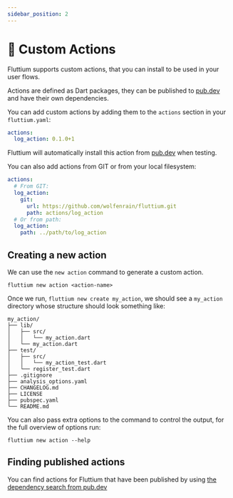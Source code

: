 ```yaml
---
sidebar_position: 2
---
```


# 🎨 Custom Actions

Fluttium supports custom actions, that you can install to be used in your user flows. 

Actions are defined as Dart packages, they can be published to [pub.dev](https://pub.dev) and have their own dependencies.

You can add custom actions by adding them to the `actions` section in your `fluttium.yaml`:

```yaml
actions:
  log_action: 0.1.0+1
```

Fluttium will automatically install this action from [pub.dev](https://pub.dev) when testing.

You can also add actions from GIT or from your local filesystem:

```yaml
actions:
  # From GIT:
  log_action:
    git:
      url: https://github.com/wolfenrain/fluttium.git
      path: actions/log_action
  # Or from path:
  log_action:
    path: ../path/to/log_action
```

## Creating a new action

We can use the `new action` command to generate a custom action.

```shell
fluttium new action <action-name>
```

Once we run, `fluttium new create my_action`, we should see a `my_action` directory whose structure should look something like:

```
my_action/
├── lib/
│   ├── src/
│   │   └── my_action.dart
│   └── my_action.dart
├── test/
│   ├── src/
│   │   └── my_action_test.dart
│   └── register_test.dart
├── .gitignore
├── analysis_options.yaml
├── CHANGELOG.md
├── LICENSE
├── pubspec.yaml
└── README.md
```

You can also pass extra options to the command to control the output, for the full overview of 
options run:

```shell
fluttium new action --help
```

## Finding published actions

You can find actions for Fluttium that have been published by using [the dependency search from pub.dev](https://pub.dev/packages?q=dependency%3Afluttium)